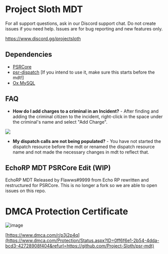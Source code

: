# Project Sloth MDT 

For all support questions, ask in our Discord support chat. Do not create issues if you need help. Issues are for bug reporting and new features only.

 https://www.discord.gg/projectsloth

## Dependencies

- [PSRCore](https://github.com/PSRCore-framework/psr-core)
- [psr-dispatch](https://github.com/Project-Sloth/psr-dispatch) [If you intend to use it, make sure this starts before the mdt!]
- [Ox MySQL](https://github.com/overextended/oxmysql)

## FAQ
- **How do I add charges to a criminal in an Incident?** - After finding and adding the criminal citizen to the incident, right-click in the space under the criminal's name and select "Add Charge".

![](https://i.imgur.com/WVEDLnJ.png)

- **My dispatch calls are not being populated?** - You have not started the dispatch resource before the mdt or renamed the dispatch resource name and not made the necessary changes in mdt to reflect that. 

## EchoRP MDT PSRCore Edit (WIP)

EchoRP MDT Released by Flawws#9999 from Echo RP rewritten and restructured for PSRCore. 
This is no longer a fork so we are able to open issues on this repo.

# DMCA Protection Certificate
![image](https://user-images.githubusercontent.com/82112471/183939077-c714b08b-77cc-49c6-a94a-3064856d90b9.png)

[https://www.dmca.com/r/p3j2p4q](https://www.dmca.com/Protection/Status.aspx?ID=0ff6f6e1-2b54-4dda-bcd3-42728908f404&refurl=https://github.com/Project-Sloth/psr-mdt)
